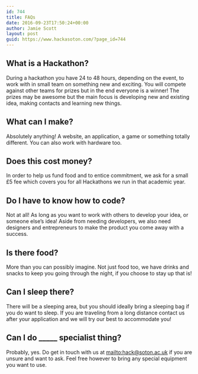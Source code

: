 ```yaml
---
id: 744
title: FAQs
date: 2016-09-23T17:50:24+00:00
author: Jamie Scott
layout: post
guid: https://www.hackasoton.com/?page_id=744
---
```


## What is a Hackathon?

During a hackathon you have 24 to 48 hours, depending on the event, to work with in small team on something new and exciting. You will compete against other teams for prizes but in the end everyone is a winner! The prizes may be awesome but the main focus is developing new and existing idea, making contacts and learning new things.

## What can I make?

Absolutely anything! A website, an application, a game or something totally different. You can also work with hardware too.

## Does this cost money?

In order to help us fund food and to entice commitment, we ask for a small £5 fee which covers you for all Hackathons we run in that academic year.

## Do I have to know how to code?

Not at all! As long as you want to work with others to develop your idea, or someone else&#8217;s idea! Aside from needing developers, we also need designers and entrepreneurs to make the product you come away with a success.

## Is there food?

More than you can possibly imagine. Not just food too, we have drinks and snacks to keep you going through the night, if you choose to stay up that is!

## Can I sleep there?

There will be a sleeping area, but you should ideally bring a sleeping bag if you do want to sleep. If you are traveling from a long distance contact us after your application and we will try our best to accommodate you!

## Can I do \_\_\_\_\_ specialist thing?

Probably, yes. Do get in touch with us at <mailto:hack@soton.ac.uk> if you are unsure and want to ask. Feel free however to bring any special equipment you want to use.
